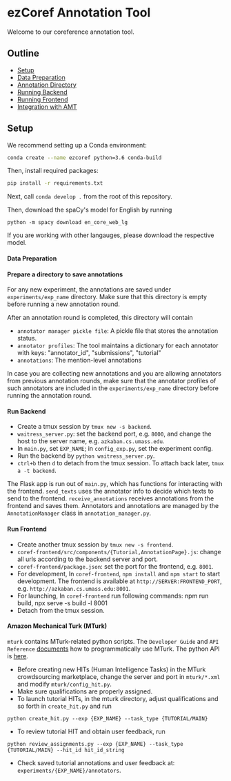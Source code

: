 # ezCoref Annotation Tool
Welcome to our coreference annotation tool.


## Outline

- [Setup](#setup)
- [Data Preparation](#data-preparation)
- [Annotation Directory](#prepare-a-directory-to-save-annotations)
- [Running Backend](#running-backend)
- [Running Frontend](#running-frontend)
- [Integration with AMT](#integration-with-amt)


## Setup

We recommend setting up a Conda environment:

```bash
conda create --name ezcoref python=3.6 conda-build
```

Then, install required packages:

```bash
pip install -r requirements.txt
```

Next, call `conda develop .` from the root of this repository.

Then, download the spaCy's model for English by running 

```
python -m spacy download en_core_web_lg 
```

If you are working with other langauges, please download the respective model.

#### Data Preparation



#### Prepare a directory to save annotations
For any new experiment, the annotations are saved under `experiments/exp_name` directory. Make sure that this directory is empty before running a new annotation round.

After an annotation round is completed, this directory will contain
- `annotator manager pickle file`: A pickle file that stores the annotation status.
- `annotator profiles`: The tool maintains a dictionary for each annotator with keys: "annotator_id", "submissions", "tutorial"
- `annotations`: The mention-level annotations

In case you are collecting new annotations and you are allowing annotators from previous annotation rounds, make sure that the annotator profiles of such annotators are included in the `experiments/exp_name` directory before running the annotation round. 


#### Run Backend
- Create a tmux session by `tmux new -s backend`.
- `waitress_server.py`: set the backend port, e.g. `8000`, and
change the host to the server name, e.g. `azkaban.cs.umass.edu`. 
- In `main.py`, set `EXP_NAME`; in `config_exp.py`, set the experiment config.
- Run the backend by `python waitress_server.py`.
- `ctrl+b` then `d` to detach from the tmux session. 
To attach back later, `tmux a -t backend`.

The Flask app is run out of `main.py`, 
which has functions for interacting with the frontend.
`send_texts` uses the annotator info to decide which texts to send to the frontend.
`receive_annotations` receives annotations from the frontend and saves them.
Annotators and annotations are managed by the `AnnotationManager` class in `annotation_manager.py`.

#### Run Frontend
- Create another tmux session by `tmux new -s frontend`. 
- `coref-frontend/src/components/{Tutorial,AnnotationPage}.js`: 
change all urls according to the backend server and port. 
- `coref-frontend/package.json`: set the port for the frontend, e.g. `8001`.
- For development, In `coref-frontend`, `npm install` and `npm start` to start development. 
The frontend is available at `http://SERVER:FRONTEND_PORT`, e.g. `http://azkaban.cs.umass.edu:8001`.
- For launching, In `coref-frontend` run following commands: npm run build, npx serve -s build -l 8001
- Detach from the tmux session.

#### Amazon Mechanical Turk (MTurk)
`mturk` contains MTurk-related python scripts. 
The `Developer Guide` and `API Reference` [documents](https://docs.aws.amazon.com/mturk/index.html) 
how to programmatically use MTurk. The python API is 
[here](https://boto3.amazonaws.com/v1/documentation/api/latest/reference/services/mturk.html).

- Before creating new HITs (Human Intelligence Tasks) in the MTurk crowdsourcing marketplace,
 change the server and port in `mturk/*.xml` and modify `mturk/config_hit.py`.
- Make sure qualifications are properly assigned.
- To launch tutorial HITs, in the mturk directory, adjust qualifications and so forth in `create_hit.py` and run
```
python create_hit.py --exp {EXP_NAME} --task_type {TUTORIAL/MAIN}
```
- To review tutorial HIT and obtain user feedback, run
```
python review_assignments.py --exp {EXP_NAME} --task_type {TUTORIAL/MAIN} --hit_id hit_id_string
```
- Check saved tutorial annotations and user feedback at: `experiments/{EXP_NAME}/annotators`.
